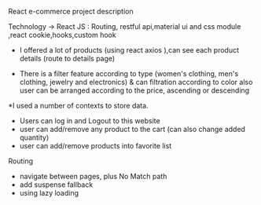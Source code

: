 <!--  👋👀 Hi, I’m Afrah Abualrob -->


React e-commerce project description

Technology -> React JS : Routing, restful api,material ui and css module ,react cookie,hooks,custom hook

* I offered a lot of products (using react axios ),can see each product details (route to details page)

* There is a filter feature according to type (women's clothing, men's clothing, jewelry and electronics) & can filtration according to color
also user can be arranged according to the price, ascending or descending 

*I used a number of contexts to store data.

- Users can log in and Logout to this website
- user can add/remove any product to the cart (can also change added quantity) 
- user can add/remove products into favorite list

Routing 
- navigate between pages, plus No Match path
-  add suspense fallback
- using lazy loading 


